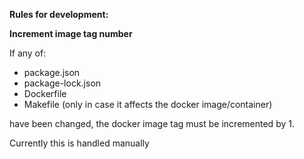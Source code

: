 **Rules for development:**

**Increment image tag number**

If any of:
- package.json
- package-lock.json
- Dockerfile
- Makefile (only in case it affects the docker image/container)

have been changed, the docker image tag must be incremented by 1.

Currently this is handled manually
